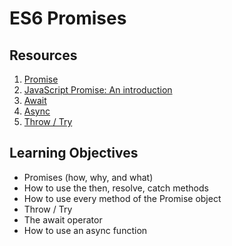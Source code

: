 # ES6 Promises

## Resources
1. [Promise](https://developer.mozilla.org/en-US/docs/Web/JavaScript/Reference/Global_Objects/Promise)
2. [JavaScript Promise: An introduction](https://web.dev/promises/#whats-all-the-fuss-about)
3. [Await](https://developer.mozilla.org/en-US/docs/Web/JavaScript/Reference/Operators/await)
4. [Async](https://developer.mozilla.org/en-US/docs/Web/JavaScript/Reference/Statements/async_function)
5. [Throw / Try](https://developer.mozilla.org/en-US/docs/Web/JavaScript/Reference/Statements/throw)

## Learning Objectives
* Promises (how, why, and what)
* How to use the then, resolve, catch methods
* How to use every method of the Promise object
* Throw / Try
* The await operator
* How to use an async function
